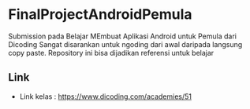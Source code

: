 # FinalProjectAndroidPemula
Submission pada Belajar MEmbuat Aplikasi Android untuk Pemula dari Dicoding
Sangat disarankan untuk ngoding dari awal daripada langsung copy paste. 
Repository ini bisa dijadikan referensi untuk belajar

## Link
* Link kelas : https://www.dicoding.com/academies/51 
